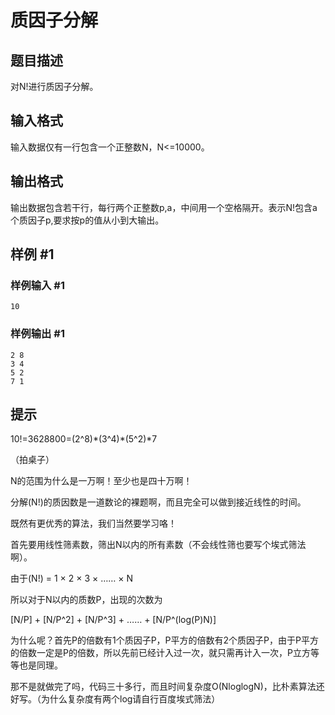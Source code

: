 # 质因子分解

## 题目描述

对N!进行质因子分解。

## 输入格式

输入数据仅有一行包含一个正整数N，N<=10000。

## 输出格式

输出数据包含若干行，每行两个正整数p,a，中间用一个空格隔开。表示N!包含a个质因子p,要求按p的值从小到大输出。

## 样例 #1

### 样例输入 #1

```
10
```

### 样例输出 #1

```
2 8
3 4
5 2
7 1
```

## 提示

10!=3628800=(2^8)\*(3^4)\*(5^2)\*7



（拍桌子）

N的范围为什么是一万啊！至少也是四十万啊！

分解(N!)的质因数是一道数论的裸题啊，而且完全可以做到接近线性的时间。

既然有更优秀的算法，我们当然要学习咯！

首先要用线性筛素数，筛出N以内的所有素数（不会线性筛也要写个埃式筛法啊）。

由于(N!) = 1 × 2 × 3 × …… × N

所以对于N以内的质数P，出现的次数为

[N/P] + [N/P^2] + [N/P^3] + …… + [N/P^(log(P)N)]

为什么呢？首先P的倍数有1个质因子P，P平方的倍数有2个质因子P，由于P平方的倍数一定是P的倍数，所以先前已经计入过一次，就只需再计入一次，P立方等等也是同理。

那不是就做完了吗，代码三十多行，而且时间复杂度O(NloglogN)，比朴素算法还好写。（为什么复杂度有两个log请自行百度埃式筛法）